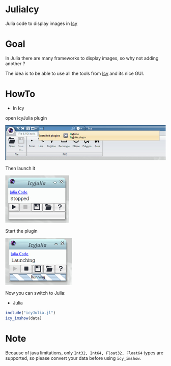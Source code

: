 # JuliaIcy
Julia code to display images in [Icy](http://icy.bioimageanalysis.org/)

# Goal
In Julia there are many frameworks to display images, so why not adding another ? 

The idea is to be able to use all the tools from [Icy](http://icy.bioimageanalysis.org/) and its nice GUI.

# HowTo
* In Icy

open icyJulia plugin

![Alt text](tutoIcyJulia1.jpg?raw=true "Choosing")

Then launch it

![Alt text](tutoIcyJulia2.jpg?raw=true "Opened")

Start the plugin

![Alt text](tutoIcyJulia3.jpg?raw=true "Running")

Now you can switch to Julia:

* Julia
``` julia
include("icyJulia.jl")
icy_imshow(data)
```

# Note

Because of java limitations, only `Int32, Int64, Float32, Float64` types are supported, so please convert your data before using `icy_imshow`.
